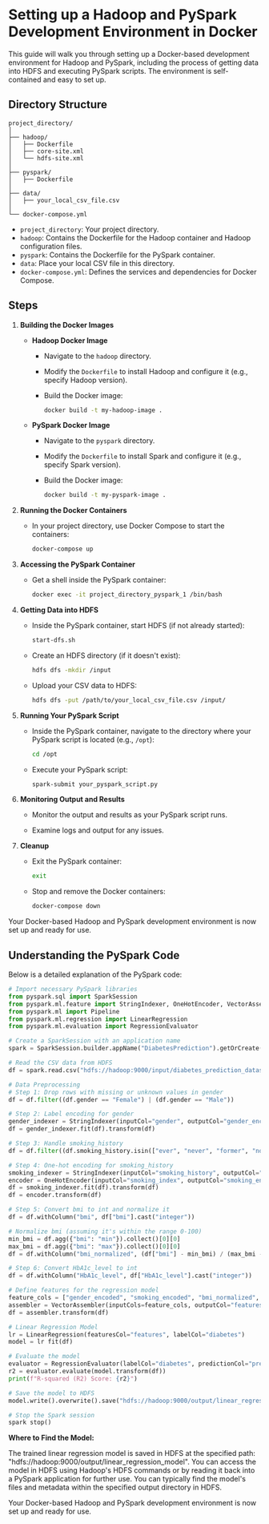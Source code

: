# Setting up a Hadoop and PySpark Development Environment in Docker

This guide will walk you through setting up a Docker-based development environment for Hadoop and PySpark, including the process of getting data into HDFS and executing PySpark scripts. The environment is self-contained and easy to set up.

## Directory Structure

```plaintext
project_directory/
│
├── hadoop/
│   ├── Dockerfile
│   ├── core-site.xml
│   └── hdfs-site.xml
│
├── pyspark/
│   ├── Dockerfile
│
├── data/
│   ├── your_local_csv_file.csv
│
└── docker-compose.yml
```

- `project_directory`: Your project directory.
- `hadoop`: Contains the Dockerfile for the Hadoop container and Hadoop configuration files.
- `pyspark`: Contains the Dockerfile for the PySpark container.
- `data`: Place your local CSV file in this directory.
- `docker-compose.yml`: Defines the services and dependencies for Docker Compose.

## Steps

1. **Building the Docker Images**

   - **Hadoop Docker Image**

     - Navigate to the `hadoop` directory.

     - Modify the `Dockerfile` to install Hadoop and configure it (e.g., specify Hadoop version).

     - Build the Docker image:

       ```bash
       docker build -t my-hadoop-image .
       ```

   - **PySpark Docker Image**

     - Navigate to the `pyspark` directory.

     - Modify the `Dockerfile` to install Spark and configure it (e.g., specify Spark version).

     - Build the Docker image:

       ```bash
       docker build -t my-pyspark-image .
       ```

2. **Running the Docker Containers**

   - In your project directory, use Docker Compose to start the containers:

     ```bash
     docker-compose up
     ```

3. **Accessing the PySpark Container**

   - Get a shell inside the PySpark container:

     ```bash
     docker exec -it project_directory_pyspark_1 /bin/bash
     ```

4. **Getting Data into HDFS**

   - Inside the PySpark container, start HDFS (if not already started):

     ```bash
     start-dfs.sh
     ```

   - Create an HDFS directory (if it doesn't exist):

     ```bash
     hdfs dfs -mkdir /input
     ```

   - Upload your CSV data to HDFS:

     ```bash
     hdfs dfs -put /path/to/your_local_csv_file.csv /input/
     ```

5. **Running Your PySpark Script**

   - Inside the PySpark container, navigate to the directory where your PySpark script is located (e.g., `/opt`):

     ```bash
     cd /opt
     ```

   - Execute your PySpark script:

     ```bash
     spark-submit your_pyspark_script.py
     ```

6. **Monitoring Output and Results**

   - Monitor the output and results as your PySpark script runs.

   - Examine logs and output for any issues.

7. **Cleanup**

   - Exit the PySpark container:

     ```bash
     exit
     ```

   - Stop and remove the Docker containers:

     ```bash
     docker-compose down
     ```

Your Docker-based Hadoop and PySpark development environment is now set up and ready for use.

## Understanding the PySpark Code

Below is a detailed explanation of the PySpark code:

```python
# Import necessary PySpark libraries
from pyspark.sql import SparkSession
from pyspark.ml.feature import StringIndexer, OneHotEncoder, VectorAssembler
from pyspark.ml import Pipeline
from pyspark.ml.regression import LinearRegression
from pyspark.ml.evaluation import RegressionEvaluator

# Create a SparkSession with an application name
spark = SparkSession.builder.appName("DiabetesPrediction").getOrCreate()

# Read the CSV data from HDFS
df = spark.read.csv("hdfs://hadoop:9000/input/diabetes_prediction_dataset.csv", header=True, inferSchema=True)

# Data Preprocessing
# Step 1: Drop rows with missing or unknown values in gender
df = df.filter((df.gender == "Female") | (df.gender == "Male"))

# Step 2: Label encoding for gender
gender_indexer = StringIndexer(inputCol="gender", outputCol="gender_encoded")
df = gender_indexer.fit(df).transform(df)

# Step 3: Handle smoking_history
df = df.filter((df.smoking_history.isin(["ever", "never", "former", "not current", "current"])))

# Step 4: One-hot encoding for smoking_history
smoking_indexer = StringIndexer(inputCol="smoking_history", outputCol="smoking_index")
encoder = OneHotEncoder(inputCol="smoking_index", outputCol="smoking_encoded")
df = smoking_indexer.fit(df).transform(df)
df = encoder.transform(df)

# Step 5: Convert bmi to int and normalize it
df = df.withColumn("bmi", df["bmi"].cast("integer"))

# Normalize bmi (assuming it's within the range 0-100)
min_bmi = df.agg({"bmi": "min"}).collect()[0][0]
max_bmi = df.agg({"bmi": "max"}).collect()[0][0]
df = df.withColumn("bmi_normalized", (df["bmi"] - min_bmi) / (max_bmi - min_bmi))

# Step 6: Convert HbA1c_level to int
df = df.withColumn("HbA1c_level", df["HbA1c_level"].cast("integer"))

# Define features for the regression model
feature_cols = ["gender_encoded", "smoking_encoded", "bmi_normalized", "HbA1c_level"]
assembler = VectorAssembler(inputCols=feature_cols, outputCol="features")
df = assembler.transform(df)

# Linear Regression Model
lr = LinearRegression(featuresCol="features", labelCol="diabetes")
model = lr fit(df)

# Evaluate the model
evaluator = RegressionEvaluator(labelCol="diabetes", predictionCol="prediction", metricName="r2")
r2 = evaluator.evaluate(model.transform(df))
print(f"R-squared (R2) Score: {r2}")

# Save the model to HDFS
model.write().overwrite().save("hdfs://hadoop:9000/output/linear_regression_model")

# Stop the Spark session
spark stop()
```

**Where to Find the Model:**

The trained linear regression model is saved in HDFS at the specified path: "hdfs://hadoop:9000/output/linear_regression_model". You can access the model in HDFS using Hadoop's HDFS commands or by reading it back into a PySpark application for further use. You can typically find the model's files and metadata within the specified output directory in HDFS.

Your Docker-based Hadoop and PySpark development environment is now set up and ready for use.

